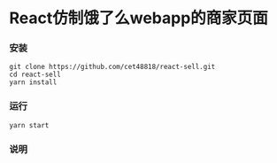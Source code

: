 # React仿制饿了么webapp的商家页面

### 安装

    git clone https://github.com/cet48818/react-sell.git
    cd react-sell
    yarn install

### 运行

    yarn start 

### 说明

> 

